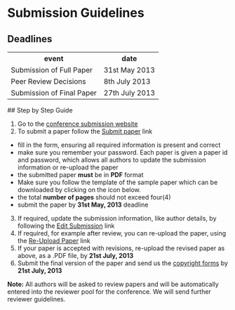 # Submission Guidelines

## Deadlines

<table class="info" style="width:100%;">
<tr><th>event</th><th>date</th></tr>
<tr class="current"><td>Submission of Full Paper</td><td>31st May 2013</td></tr>  
<tr><td>Peer Review Decisions</td><td>8th July 2013</td></tr>
<tr><td>Submission of Final Paper</td><td>27th July 2013</td></tr> 
</table>
<!--break-->
## Step by Step Guide

1. Go to the [conference submission website](http://conference.4m-association.org)
2. To submit a paper follow the [Submit paper](http://conference.4m-association.org/author/submit.php) link
  * fill in the form, ensuring all required information is present and correct
  * make sure you remember your password. Each paper is given a paper id and password, which allows all authors to update the submission information or re-upload the paper
  * the submitted paper **must** be in **PDF** format
  * Make sure you follow the template of the sample paper which can be downloaded by clicking on the icon below. 
  * the total **number of pages** should not exceed four(4)
  * submit the paper by **31st May, 2013** deadline
3. If required, update the submission information, like author details, by following the [Edit Submission](http://conference.4m-association.org/author/edit.php) link
4. If required, for example after review, you can re-upload the paper, using the [Re-Upload Paper](http://conference.4m-association.org/author/upload.php?t=reup) link
5. If your paper is accepted with revisions, re-upload the revised paper as above, as a .PDF file, by **21st July, 2013**
6. Submit the final version of the paper and send us the [copyright forms](/4m-association/content/License-Agreement-0)  by **21st July, 2013**

**Note:** All authors will be asked to review papers and will be automatically entered into the reviewer pool for the conference. We will send further reviewer guidelines.